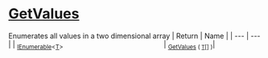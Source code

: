 # [GetValues](./ArrayExtension-100663387.md)

Enumerates all values in a two dimensional array
| Return | Name | 
| --- | --- | 
| <sub>[IEnumerable](https://docs.microsoft.com/en-us/dotnet/api/System.Collections.Ienumerable)\<[T](./ArrayExtension-100663387.md)></sub><img width=200/>| <sub>[GetValues](./ArrayExtension-100663387.md) ( [`T`](./ArrayExtension-100663387.md)[] )</sub>| <br>


